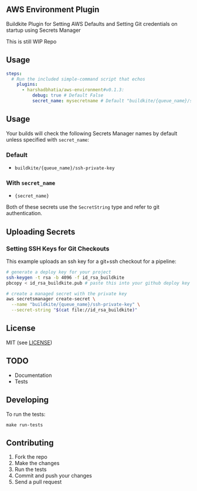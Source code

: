## AWS Environment Plugin

Buildkite Plugin for Setting AWS Defaults and Setting Git credentials on startup using Secrets Manager

This is still WIP Repo


## Usage

```yml
steps:
  # Run the included simple-command script that echos
    plugins:
      - harshadbhatia/aws-environment#v0.1.3:
          debug: true # Default False
          secret_name: mysecretname # Default "buildkite/{queue_name}/ssh-private-key"
```


## Usage

Your builds will check the following Secrets Manager names by default unless specified with `secret_name`:
### Default
* `buildkite/{queue_name}/ssh-private-key`

### With `secret_name`
* `{secret_name}`

Both of these secrets use the `SecretString` type and refer to git authentication.

## Uploading Secrets

### Setting SSH Keys for Git Checkouts

This example uploads an ssh key for a git+ssh checkout for a pipeline:

```bash
# generate a deploy key for your project
ssh-keygen -t rsa -b 4096 -f id_rsa_buildkite
pbcopy < id_rsa_buildkite.pub # paste this into your github deploy key

# create a managed secret with the private key
aws secretsmanager create-secret \
  --name "buildkite/{queue_name}/ssh-private-key" \
  --secret-string "$(cat file://id_rsa_buildkite)"
```

## License

MIT (see [LICENSE](LICENSE))


## TODO 

- Documentation
- Tests

## Developing

To run the tests:

```shell
make run-tests
```

## Contributing

1. Fork the repo
2. Make the changes
3. Run the tests
4. Commit and push your changes
5. Send a pull request